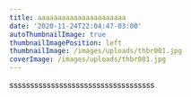 ```yaml
---
title: aaaaaaaaaaaaaaaaaaaaaa
date: '2020-11-24T22:04:47-03:00'
autoThumbnailImage: true
thumbnailImagePosition: left
thumbnailImage: /images/uploads/thbr001.jpg
coverImage: /images/uploads/thbr001.jpg
---
```

sssssssssssssssssssssssssssssssssss
